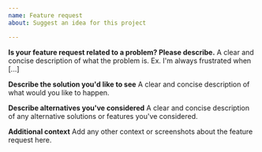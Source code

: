 ```yaml
---
name: Feature request
about: Suggest an idea for this project

---
```


**Is your feature request related to a problem? Please describe.**
A clear and concise description of what the problem is. Ex. I'm always frustrated when [...]

**Describe the solution you'd like to see**
A clear and concise description of what would you like to happen.

**Describe alternatives you've considered**
A clear and concise description of any alternative solutions or features you've considered.

**Additional context**
Add any other context or screenshots about the feature request here.
